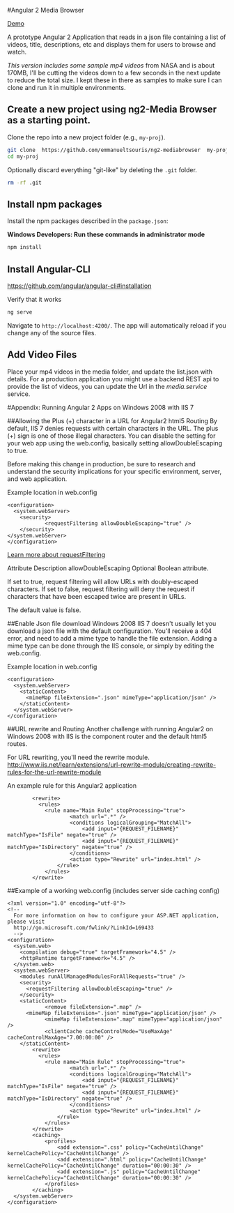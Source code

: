 #Angular 2 Media Browser

[Demo](https://emmanueltsouris.github.io/ng2-MediaBrowser/)

A prototype Angular 2 Application that reads in a json file containing a list of videos, title, descriptions, etc and displays them for users to browse and watch.

*This version includes some sample mp4 videos* from NASA and is about 170MB, I'll be cutting the videos down to a few seconds in the next update to reduce the total size. I kept these in there as samples to make sure I can clone and run it in multiple environments.

## Create a new project using ng2-Media Browser as a starting point.

Clone the repo into a new project folder (e.g., `my-proj`).
```bash
git clone  https://github.com/emmanueltsouris/ng2-mediabrowser  my-proj
cd my-proj
```

Optionally discard everything "git-like" by deleting the `.git` folder.
```bash
rm -rf .git
```

## Install npm packages

Install the npm packages described in the `package.json`:

**Windows Developers:  Run these commands in administrator mode**

```bash
npm install
```

## Install Angular-CLI
https://github.com/angular/angular-cli#installation

Verify that it works
```bash
ng serve
```

Navigate to `http://localhost:4200/`. The app will automatically reload if you change any of the source files.

## Add Video Files

Place your mp4 videos in the media folder, and update the list.json with details. For a production application you might use a backend REST api to provide the list of videos, you can update the Url in the *media.service* service.

#Appendix: Running Angular 2 Apps on Windows 2008 with IIS 7

##Allowing the Plus (+) character in a URL for Angular2 html5 Routing
By default, IIS 7 denies requests with certain characters in the URL. The plus (+) sign is one of those illegal characters. You can disable the setting for your web app using the web.config, basically setting allowDoubleEscaping to true.
 
Before making this change in production, be sure to research and understand the security implications for your specific environment, server, and web application.
 
Example location in web.config
```
<configuration>
  <system.webServer>
    <security>
            <requestFiltering allowDoubleEscaping="true" />
    </security>
</system.webServer>
</configuration>
```
[Learn more about requestFiltering](https://www.iis.net/configreference/system.webserver/security/requestfiltering)
 
Attribute
Description
allowDoubleEscaping
Optional Boolean attribute.
 
If set to true, request filtering will allow URLs with doubly-escaped characters. If set to false, request filtering will deny the request if characters that have been escaped twice are present in URLs.
 
The default value is false.
 
 
##Enable Json file download
Windows 2008 IIS 7 doesn't usually let you download a json file with the default configuration. You'll receive a 404 error, and need to add a mime type to handle the file extension. Adding a mime type can be done through the IIS console, or simply by editing the web.config.
 
Example location in web.config
```
<configuration>
  <system.webServer>
    <staticContent>
      <mimeMap fileExtension=".json" mimeType="application/json" />
    </staticContent>
  </system.webServer>
</configuration>
```

##URL rewrite and Routing
Another challenge with running Angular2 on Windows 2008 with IIS is the component router and the default html5 routes.

For URL rewriting, you'll need the rewrite module.
http://www.iis.net/learn/extensions/url-rewrite-module/creating-rewrite-rules-for-the-url-rewrite-module
 
An example rule for this Angular2 application
```
        <rewrite>
          <rules>
            <rule name="Main Rule" stopProcessing="true">
                    <match url=".*" />
                    <conditions logicalGrouping="MatchAll">
                        <add input="{REQUEST_FILENAME}" matchType="IsFile" negate="true" />
                        <add input="{REQUEST_FILENAME}" matchType="IsDirectory" negate="true" />
                    </conditions>
                    <action type="Rewrite" url="index.html" />
                </rule>
            </rules>
        </rewrite>
```

##Example of a working web.config (includes server side caching config)
```
<?xml version="1.0" encoding="utf-8"?>
<!--
  For more information on how to configure your ASP.NET application, please visit
  http://go.microsoft.com/fwlink/?LinkId=169433
  -->
<configuration>
  <system.web>
    <compilation debug="true" targetFramework="4.5" />
    <httpRuntime targetFramework="4.5" />
  </system.web>
  <system.webServer>
    <modules runAllManagedModulesForAllRequests="true" />
    <security>
      <requestFiltering allowDoubleEscaping="true" />
    </security>
    <staticContent>
            <remove fileExtension=".map" />
      <mimeMap fileExtension=".json" mimeType="application/json" />
            <mimeMap fileExtension=".map" mimeType="application/json" />
            <clientCache cacheControlMode="UseMaxAge" cacheControlMaxAge="7.00:00:00" />
    </staticContent>
        <rewrite>
          <rules>
            <rule name="Main Rule" stopProcessing="true">
                    <match url=".*" />
                    <conditions logicalGrouping="MatchAll">
                        <add input="{REQUEST_FILENAME}" matchType="IsFile" negate="true" />
                        <add input="{REQUEST_FILENAME}" matchType="IsDirectory" negate="true" />
                    </conditions>
                    <action type="Rewrite" url="index.html" />
                </rule>
            </rules>
        </rewrite>
        <caching>
            <profiles>
                <add extension=".css" policy="CacheUntilChange" kernelCachePolicy="CacheUntilChange" />
                <add extension=".html" policy="CacheUntilChange" kernelCachePolicy="CacheUntilChange" duration="00:00:30" />
                <add extension=".js" policy="CacheUntilChange" kernelCachePolicy="CacheUntilChange" duration="00:00:30" />
            </profiles>
        </caching>
  </system.webServer>
</configuration>
```
